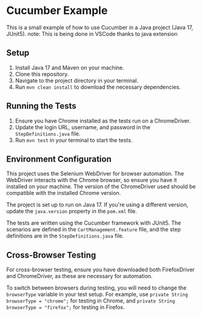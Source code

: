 # Cucumber Example

This is a small example of how to use Cucumber in a Java project (Java 17, JUnit5).
note: This is being done in VSCode thanks to java extension

## Setup

1. Install Java 17 and Maven on your machine.
2. Clone this repository.
3. Navigate to the project directory in your terminal.
4. Run `mvn clean install` to download the necessary dependencies.

## Running the Tests

1. Ensure you have Chrome installed as the tests run on a ChromeDriver.
2. Update the login URL, username, and password in the `StepDefinitions.java` file.
3. Run `mvn test` in your terminal to start the tests.

## Environment Configuration

This project uses the Selenium WebDriver for browser automation. The WebDriver interacts with the Chrome browser, so ensure you have it installed on your machine. The version of the ChromeDriver used should be compatible with the installed Chrome version.

The project is set up to run on Java 17. If you're using a different version, update the `java.version` property in the `pom.xml` file.

The tests are written using the Cucumber framework with JUnit5. The scenarios are defined in the `CartManagement.feature` file, and the step definitions are in the `StepDefinitions.java` file.

## Cross-Browser Testing

For cross-browser testing, ensure you have downloaded both FirefoxDriver and ChromeDriver, as these are necessary for automation.

To switch between browsers during testing, you will need to change the `browserType` variable in your test setup. For example, use `private String browserType = "chrome";` for testing in Chrome, and `private String browserType = "firefox";` for testing in Firefox.
